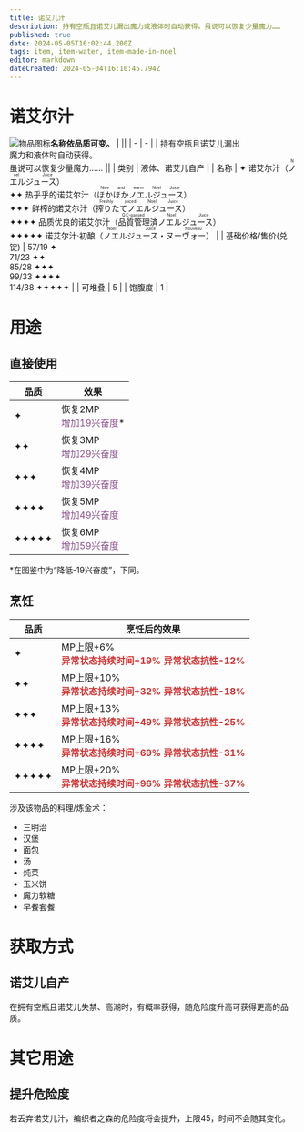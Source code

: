 ```yaml
---
title: 诺艾儿汁
description: 持有空瓶且诺艾儿漏出魔力或液体时自动获得。虽说可以恢复少量魔力……
published: true
date: 2024-05-05T16:02:44.200Z
tags: item, item-water, item-made-in-noel
editor: markdown
dateCreated: 2024-05-04T16:10:45.794Z
---
```


# 诺艾尔汁
**名称依品质可变。**
| <img style="float: left;" src="此处放物品图标" alt="物品图标" /> ||
| - | - |
| 持有空瓶且诺艾儿漏出<br>魔力和液体时自动获得。<br>虽说可以恢复少量魔力…… ||
| 类别 | 液体、诺艾儿自产 |
| 名称 | ✦ 诺艾尔汁（<ruby>ノエルジュース<rt>Noel Juice</rt></ruby>）<br>✦✦ 热乎乎的诺艾尔汁（<ruby>ほかほかノエルジュース<rt>Nice and warm Noel Juice</rt></ruby>）<br>✦✦✦ 鲜榨的诺艾尔汁（<ruby>搾りたてノエルジュース<rt>Freshly juiced Noel Juice</rt></ruby>）<br>✦✦✦✦ 品质优良的诺艾尔汁（<ruby>品質管理済ノエルジュース<rt>Q.C-passed Noel Juice</rt></ruby>）<br>✦✦✦✦✦ 诺艾尔汁·初酿（<ruby>ノエルジュース・ヌーヴォー<rt>Noel Juice Nouveau</rt></ruby>） |
| 基础价格/售价(兑锭) | 57/19 ✦<br>71/23 ✦✦<br>85/28 ✦✦✦<br>99/33 ✦✦✦✦<br>114/38 ✦✦✦✦✦ |
| 可堆叠 | 5 |
| 饱腹度 | 1 |

# 用途
## 直接使用
| 品质 | 效果 |
| - | - |
| ✦ | 恢复2MP<br><ruby style="color:#8b508c;">增加19兴奋度</ruby>* |
| ✦✦ | 恢复3MP<br><ruby style="color:#8b508c;">增加29兴奋度</ruby> |
| ✦✦✦ | 恢复4MP<br><ruby style="color:#8b508c;">增加39兴奋度</ruby> |
| ✦✦✦✦ | 恢复5MP<br><ruby style="color:#8b508c;">增加49兴奋度</ruby> |
| ✦✦✦✦✦ | 恢复6MP<br><ruby style="color:#8b508c;">增加59兴奋度</ruby> |
\*在图鉴中为“降低-19兴奋度”，下同。

## 烹饪
| 品质 | 烹饪后的效果 |
| - | - |
| ✦ | MP上限+6%<br><ruby style="color: #d03231;">**异常状态持续时间+19%<br>异常状态抗性-12%**</ruby> |
| ✦✦ | MP上限+10%<br><ruby style="color: #d03231;">**异常状态持续时间+32%<br>异常状态抗性-18%**</ruby> |
| ✦✦✦ | MP上限+13%<br><ruby style="color: #d03231;">**异常状态持续时间+49%<br>异常状态抗性-25%**</ruby> |
| ✦✦✦✦ | MP上限+16%<br><ruby style="color: #d03231;">**异常状态持续时间+69%<br>异常状态抗性-31%**</ruby> |
| ✦✦✦✦✦ | MP上限+20%<br><ruby style="color: #d03231;">**异常状态持续时间+96%<br>异常状态抗性-37%**</ruby> |
涉及该物品的料理/炼金术：
- 三明治
- 汉堡
- 面包
- 汤
- 炖菜
- 玉米饼
- 魔力软糖
- 早餐套餐

# 获取方式
## 诺艾儿自产
在拥有空瓶且诺艾儿失禁、高潮时，有概率获得，随危险度升高可获得更高的品质。
# 其它用途
## 提升危险度
若丢弃诺艾儿汁，编织者之森的危险度将会提升，上限45，时间不会随其变化。